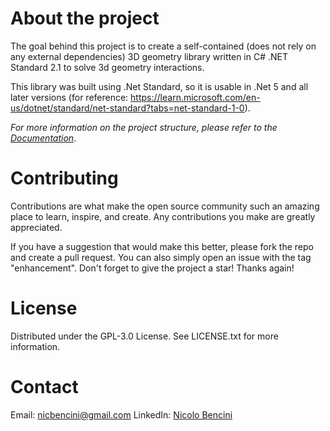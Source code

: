 # About the project
The goal behind this project is to create a self-contained (does not rely on any external dependencies) 3D geometry library written in C# .NET Standard 2.1 to solve 3d geometry interactions. 

This library was built using .Net Standard, so it is usable in .Net 5 and all later versions (for reference: https://learn.microsoft.com/en-us/dotnet/standard/net-standard?tabs=net-standard-1-0).

_For more information on the project structure, please refer to the [Documentation](https://github.com/nicbencini/SD_Vector/tree/main/docs)_.

# Contributing
Contributions are what make the open source community such an amazing place to learn, inspire, and create. Any contributions you make are greatly appreciated.

If you have a suggestion that would make this better, please fork the repo and create a pull request. You can also simply open an issue with the tag "enhancement". Don't forget to give the project a star! Thanks again!

# License
Distributed under the GPL-3.0 License. See LICENSE.txt for more information.

# Contact
Email: nicbencini@gmail.com
LinkedIn: [Nicolo Bencini](https://www.linkedin.com/in/nicolo-bencini/)



